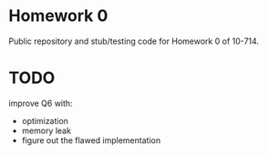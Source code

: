 # Homework 0
Public repository and stub/testing code for Homework 0 of 10-714.

# TODO
improve Q6 with:
* optimization
* memory leak
* figure out the flawed implementation
